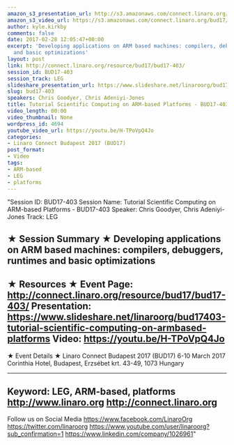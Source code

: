 ```yaml
---
amazon_s3_presentation_url: http://s3.amazonaws.com/connect.linaro.org/bud17/Presentations/BUD17-403%20Scientific_Computing_on_ARM.pdf
amazon_s3_video_url: https://s3.amazonaws.com/connect.linaro.org/bud17/Videos/Thursday/BUD17-403%20Tutorial%20Scientific%20Computing%20on%20ARM-based%20Platforms.mp4
author: kyle.kirkby
comments: false
date: 2017-02-28 12:05:47+00:00
excerpt: 'Developing applications on ARM based machines: compilers, debuggers, runtimes
  and basic optimizations'
layout: post
link: http://connect.linaro.org/resource/bud17/bud17-403/
session_id: BUD17-403
session_track: LEG
slideshare_presentation_url: https://www.slideshare.net/linaroorg/bud17403-tutorial-scientific-computing-on-armbased-platforms
slug: bud17-403
speakers: Chris Goodyer, Chris Adeniyi-Jones
title: Tutorial Scientific Computing on ARM-based Platforms - BUD17-403
video_length: 00:00
video_thumbnail: None
wordpress_id: 4694
youtube_video_url: https://youtu.be/H-TPoVpQ4Jo
categories:
- Linaro Connect Budapest 2017 (BUD17)
post_format:
- Video
tags:
- ARM-based
- LEG
- platforms
---
```


"Session ID: BUD17-403
Session Name: Tutorial Scientific Computing on ARM-based Platforms - BUD17-403
Speaker: Chris Goodyer, Chris Adeniyi-Jones
Track: LEG


★ Session Summary ★
Developing applications on ARM based machines: compilers, debuggers, runtimes and basic optimizations
---------------------------------------------------
★ Resources ★
Event Page: http://connect.linaro.org/resource/bud17/bud17-403/
Presentation: https://www.slideshare.net/linaroorg/bud17403-tutorial-scientific-computing-on-armbased-platforms
Video: https://youtu.be/H-TPoVpQ4Jo
 ---------------------------------------------------

★ Event Details ★
Linaro Connect Budapest 2017 (BUD17)
6-10 March 2017
Corinthia Hotel, Budapest,
Erzsébet krt. 43-49,
1073 Hungary

---------------------------------------------------
Keyword: LEG, ARM-based, platforms
http://www.linaro.org
http://connect.linaro.org
---------------------------------------------------
Follow us on Social Media
https://www.facebook.com/LinaroOrg
https://twitter.com/linaroorg
https://www.youtube.com/user/linaroorg?sub_confirmation=1
https://www.linkedin.com/company/1026961"
